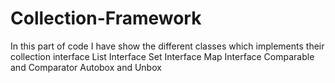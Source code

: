 # Collection-Framework
In this part of code I have show the different classes which implements their collection interface
List Interface
Set Interface
Map Interface
Comparable and Comparator
Autobox and Unbox
